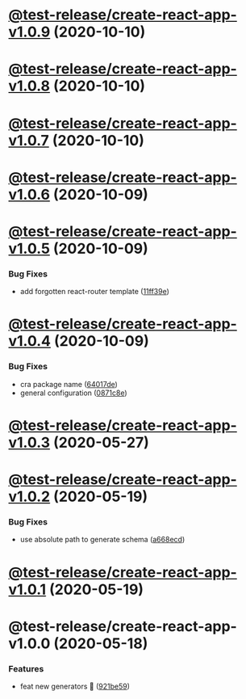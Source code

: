 # [@test-release/create-react-app-v1.0.9](https://github.com/developer239/test-release/compare/@test-release/create-react-app-v1.0.8...@test-release/create-react-app-v1.0.9) (2020-10-10)

# [@test-release/create-react-app-v1.0.8](https://github.com/developer239/test-release/compare/@test-release/create-react-app-v1.0.7...@test-release/create-react-app-v1.0.8) (2020-10-10)

# [@test-release/create-react-app-v1.0.7](https://github.com/developer239/test-release/compare/@test-release/create-react-app-v1.0.6...@test-release/create-react-app-v1.0.7) (2020-10-10)

# [@test-release/create-react-app-v1.0.6](https://github.com/developer239/test-release/compare/@test-release/create-react-app-v1.0.5...@test-release/create-react-app-v1.0.6) (2020-10-09)

# [@test-release/create-react-app-v1.0.5](https://github.com/developer239/test-release/compare/@test-release/create-react-app-v1.0.4...@test-release/create-react-app-v1.0.5) (2020-10-09)


### Bug Fixes

* add forgotten react-router template ([11ff39e](https://github.com/developer239/test-release/commit/11ff39e1864c336eae369c4d174c2b1b7720e724))

# [@test-release/create-react-app-v1.0.4](https://github.com/developer239/test-release/compare/@test-release/create-react-app-v1.0.3...@test-release/create-react-app-v1.0.4) (2020-10-09)


### Bug Fixes

* cra package name ([64017de](https://github.com/developer239/test-release/commit/64017dec2749beac083e060685c7d7892aaa97b6))
* general configuration ([0871c8e](https://github.com/developer239/test-release/commit/0871c8e20b441a959ba4db381b39141682024d87))

# [@test-release/create-react-app-v1.0.3](https://github.com/developer239/test-release/compare/@test-release/create-react-app-v1.0.2...@test-release/create-react-app-v1.0.3) (2020-05-27)

# [@test-release/create-react-app-v1.0.2](https://github.com/developer239/test-release/compare/@test-release/create-react-app-v1.0.1...@test-release/create-react-app-v1.0.2) (2020-05-19)


### Bug Fixes

* use absolute path to generate schema ([a668ecd](https://github.com/developer239/test-release/commit/a668ecd22b62acfa1ad57c7bcac4e00e412b32bc))

# [@test-release/create-react-app-v1.0.1](https://github.com/developer239/test-release/compare/@test-release/create-react-app-v1.0.0...@test-release/create-react-app-v1.0.1) (2020-05-19)

# @test-release/create-react-app-v1.0.0 (2020-05-18)


### Features

* feat new generators 🚀 ([921be59](https://github.com/developer239/test-release/commit/921be594daa33c441152bedeadd92f62c386b32a))
